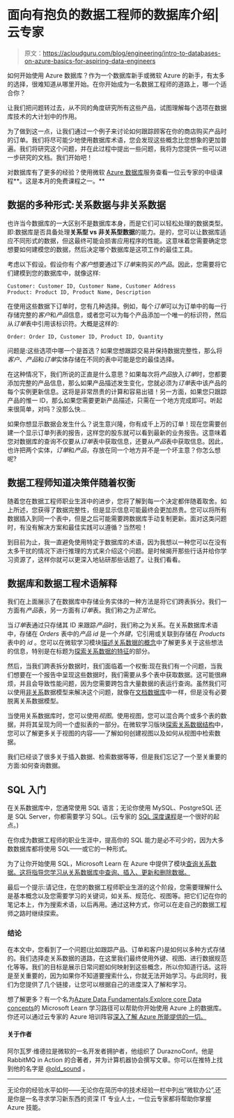 # 面向有抱负的数据工程师的数据库介绍|云专家

> 原文：<https://acloudguru.com/blog/engineering/intro-to-databases-on-azure-basics-for-aspiring-data-engineers>

如何开始使用 Azure 数据库？作为一个数据库新手或微软 Azure 的新手，有太多的选择，很难知道从哪里开始。在你开始成为一名数据工程师的道路上，哪一个适合你？

让我们把问题转过去，从不同的角度研究所有这些产品，试图理解每个选项在数据库技术的大计划中的作用。

为了做到这一点，让我们通过一个例子来讨论如何跟踪顾客在你的商店购买产品时的订单。我们将尽可能少地使用数据库术语，您会发现这些概念比您想象的更加普遍。我们将研究这个问题，并在此过程中提出一些问题，我将为您提供一些可以进一步研究的文档。我们开始吧！

对数据库有了更多的经验？使用微软 [Azure 数据库](https://acloudguru.com/course/using-microsoft-azure-database-services)服务查看一位云专家的中级课程**。这是本月的免费课程之一。**

## 数据的多种形式:关系数据与非关系数据

也许当今数据库的一大区别不是数据库本身，而是它们可以轻松处理的数据类型。即:数据库是否具备处理**关系型 vs 非关系型数据**的能力。是的，您可以让数据库适应不同形式的数据，但这最终可能会损害应用程序的性能。这意味着您需要确定您想要如何建模您的数据，然后决定哪个数据库是这项工作的最佳工具。

考虑以下假设。假设你有*个客户*想要通过下*订单*来购买*的产品*。因此，您需要将它们建模到您的数据库中，就像这样:

```
Customer: Customer ID, Customer Name, Customer Address
Product: Product ID, Product Name, Description
```

在使用这些数据下订单时，您有几种选择。例如，每个*订单*可以为订单中的每一行存储完整的*客户*和*产品*信息，或者您可以为每个产品添加一个唯一的标识符，然后从*订单*表中引用该标识符。大概是这样的:

```
Order: Order ID, Customer ID, Product ID, Quantity
```

问题是:这些选项中哪一个是首选？如果您想跟踪交易并保持数据完整性，那么将*客户*、*产品*和*订单*实体存储在不同的表中可能是您的最佳选择。

在这种情况下，我们所说的正直是什么意思？如果每次将*产品*放入*订单*时，您都要添加完整的产品信息，那么如果产品描述发生变化，您就必须为*订单*表中该产品的每个实例更新信息。这将是非常昂贵的计算和容易出错！另一方面，如果您只跟踪产品的惟一 ID，那么如果您需要更新产品描述，只需在一个地方完成即可。听起来很简单，对吗？没那么快…

如果你想显示数据会发生什么？说生意兴隆，你有成千上万的订单！现在您需要创建一个显示订单列表的报告，这样您的股东就可以看到最新的业务报告。这意味着您对数据库的查询不仅要从*订单*表中获取信息，还要从*产品*表中获取信息。因此，也许把两个实体，*订单*和*产品*，存放在同一个地方并不是一个坏主意？你怎么想呢?

## 数据工程师知道决策伴随着权衡

随着您在数据工程师职业生涯中的进步，您将了解到每一个决定都伴随着取舍。如上所述，您获得了数据完整性，但是显示信息可能最终会更加昂贵。您可以将所有数据插入到同一个表中，但是之后可能需要跨数据库手动复制更新。面对这类问题时，有没有解决方案和最佳实践可以遵循？当然啦！

到目前为止，我一直避免使用特定于数据库的术语，因为我想以一种您可以在没有太多干扰的情况下进行推理的方式来介绍这个问题。是时候揭开那些行话并给你学习资源了，这样你就可以更深入地钻研那些话题了。让我们看看。

## 数据库和数据工程术语解释

我们在上面展示了在数据库中存储业务实体的一种方法是将它们跨表拆分。我们一方面有*产品*表，另一方面有*订单*表。我们称之为*正常化*。

当*订单*表通过只存储其 ID 来跟踪*产品*时，我们称之为关系。在关系数据库术语中，存储在 *Orders* 表中的*产品 id* 是一个*外键*，它引用或关联到存储在 *Products* 表中的 *id* 。您可以在微软学习模块[描述关系数据的概念](https://docs.microsoft.com/learn/modules/describe-concepts-of-relational-data/?WT.mc_id=data-12360-alvidela)中了解更多关于这些想法的信息，特别是在标题为[探索关系数据的特征](https://docs.microsoft.com/learn/modules/describe-concepts-of-relational-data/2-explore-characteristics?WT.mc_id=data-12360-alvidela)的部分。

然后，当我们跨表拆分数据时，我们面临着一个权衡:现在我们有一个问题，当我们想要在一个报告中呈现这些数据时，我们需要从多个表中获取数据。这可能很麻烦，并且会导致性能问题，因为您需要跨包含大量数据的表运行查询。虽然我们可以使用[非关系](https://docs.microsoft.com/learn/modules/explore-core-data-concepts/3-identify-types-storage?WT.mc_id=data-12360-alvidela)数据模型来解决这个问题，就像在[文档数据库](https://docs.microsoft.com/learn/modules/explore-non-relational-data-offerings-azure/5-explore-azure-cosmos-database?WT.mc_id=data-12360-alvidela)中一样，但是没有必要脱离关系数据模型。

当使用关系数据库时，您可以使用*视图*。使用视图，您可以混合两个或多个表的数据，并将其呈现为同一个虚拟表的一部分。在微软学习版块[探索关系数据结构](https://docs.microsoft.com/learn/modules/describe-concepts-of-relational-data/3-explore-structures?WT.mc_id=data-12360-alvidela)中，您可以了解更多关于视图的内容——了解如何创建视图以及如何从视图中检索数据。

我们已经谈了很多关于插入数据、检索数据等等，但是我们忘记了一个至关重要的方面:如何查询数据。

## SQL 入门

在关系数据库中，您通常使用 SQL 语言；无论你使用 MySQL、PostgreSQL 还是 SQL Server，你都需要学习 SQL。(云专家的 [SQL 深度课程](https://acloudguru.com/course/sql-deep-dive)是一个很好的起点。)

在你成为数据工程师的职业生涯中，提高你的 SQL 能力是必不可少的，因为大多数数据库都将使用 SQL——或它的一种形式。

为了让你开始使用 SQL，Microsoft Learn 在 Azure 中提供了模块[查询关系数据。这将指导您学习从关系数据库中查询、插入、更新和删除数据。](https://docs.microsoft.com/learn/modules/query-relational-data/?WT.mc_id=data-12360-alvidela)

最后一个提示:请记住，在您的数据工程师职业生涯的这个阶段，您需要理解什么是基本概念以及您需要学习的关键词，如关系、规范化、视图等。把它们记在你的笔记本上，作为搜索术语，以后再用。通过这种方式，你可以在走自己的数据工程师之路时继续探索。

### 结论

在本文中，您看到了一个问题(比如跟踪产品、订单和客户)是如何以多种方式存储的。我们选择走关系数据的道路，在这里我们最终使用外键、视图、进行数据规范化等等。我们的目标是展示日常问题如何映射到这些概念，所以你知道行话。这将是至关重要的，因为如果你不知道要搜索什么，你就无法开始学习。与此同时，我们为您提供了几个链接，让您可以根据自己的进度深入了解和学习。

想了解更多？有一个名为[Azure Data Fundamentals:Explore core Data concepts](https://docs.microsoft.com/learn/paths/azure-data-fundamentals-explore-core-data-concepts/?WT.mc_id=data-12360-alvidela)的 Microsoft Learn 学习路径可以帮助你开始使用 Azure 上的数据库。你还可以通过云专家的 Azure 培训阵容[深入了解 Azure 所能提供的一切。](https://acloudguru.com/azure-cloud-training)

#### 关于作者

阿尔瓦罗·维德拉是微软的一名开发者拥护者，他组织了 DuraznoConf。他是 RabbitMQ in Action 的合著者，并为计算机器协会撰写文章。你可以在推特上找到他的名字是 [@old_sound](https://twitter.com/old_sound?opt_id=oeu1596472260634r0.19676524222612213) 。

* * *

无论你的经验水平如何——无论你在简历中的技术经验一栏中列出“微软办公”,还是你是一名寻求学习新东西的资深 IT 专业人士，一位云专家都将帮助你掌握 Azure 技能。